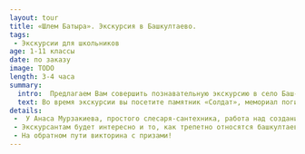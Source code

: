 ```yaml
---
layout: tour
title: «Шлем Батыра». Экскурсия в Башкултаево.
tags:
 - Экскурсии для школьников
age: 1-11 классы
date: по заказу
image: TODO
length: 3-4 часа
summary:
  intro:  Предлагаем Вам совершить познавательную экскурсию в село Баш-Култаево и познакомиться с культурой и традициями башкирского народа, одного из древнейших поселений в Пермском районе.  
  text: Во время экскурсии вы посетите памятник «Солдат», мемориал погибшим воинам и  Батыра».  Это сооружение создал местный житель собственноручно из 20 тысяч колец. Монументальный и в то же время изящный, семиметровый кольчужный шлем украшен узорами. На каждом поясе -  новый вид ромба или квадрата.  Местные жители сравнивают это сооружение с эйфелевой башней – колоссальной и ажурной одновременно.  Но с инженерной точки зрения, главное здесь даже не металлические кружева, а созданный парящим над землёй,  огромный объёмный купол.
details:
 -  У Анаса Мурзакиева, простого слесаря-сантехника, работа над созданием памятника заняла 4, 5 года.  Он собирал трубы и нарезал их.  Творение башкирского умельца не просто памятник  -  это символ национальной идентичности.  Издревле башкиры заселились здесь.  Дело в том, что ещё в XVI веке во времена Ивана Грозного состоялись значительные битвы за эти земли, где плечом к плечу вместе с русскими свои земли защищали башкиры  и татары. В память о тех событиях, о погибших героях и возведена самодельная мечеть-шлем.  Под шлемом замурована  капсула с посланием к будущим потомкам.  Жители села Баш-Култаево подали заявку на признание «ШЛЕМА БАТЫРА» архитектурным памятником Пермского района.
 - Экскурсантам будет интересно и то, как трепетно относятся башкултаевцы к историческим корням.  Вам расскажут, как составляют поколенную родословную роспись своего рода и обязательно покажут генеалогическое древо 80 поколений.
 - На обратном пути викторина с призами!
---
```

